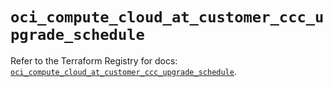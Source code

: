 # `oci_compute_cloud_at_customer_ccc_upgrade_schedule`

Refer to the Terraform Registry for docs: [`oci_compute_cloud_at_customer_ccc_upgrade_schedule`](https://registry.terraform.io/providers/oracle/oci/6.18.0/docs/resources/compute_cloud_at_customer_ccc_upgrade_schedule).
